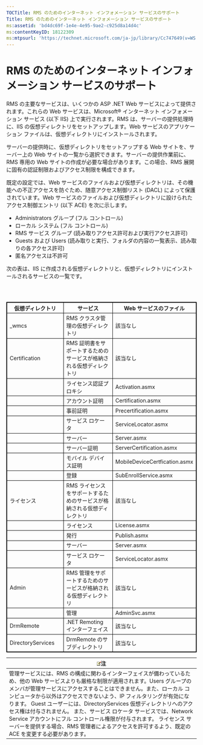 ```yaml
---
TOCTitle: RMS のためのインターネット インフォメーション サービスのサポート
Title: RMS のためのインターネット インフォメーション サービスのサポート
ms:assetid: 'bd4dc69f-1e4e-4e95-9ae2-c925d8a14d4c'
ms:contentKeyID: 18122309
ms:mtpsurl: 'https://technet.microsoft.com/ja-jp/library/Cc747649(v=WS.10)'
---
```


RMS のためのインターネット インフォメーション サービスのサポート
================================================================

RMS の主要なサービスは、いくつかの ASP .NET Web サービスによって提供されます。これらの Web サービスは、Microsoft® インターネット インフォメーション サービス (以下 IIS) 上で実行されます。RMS は、サーバーの提供処理時に、IIS の仮想ディレクトリをセットアップします。Web サービスのアプリケーション ファイルは、仮想ディレクトリにインストールされます。

サーバーの提供時に、仮想ディレクトリをセットアップする Web サイトを、サーバー上の Web サイトの一覧から選択できます。サーバーの提供作業前に、RMS 専用の Web サイトの作成が必要な場合があります。この場合、RMS 展開に固有の認証制限およびアクセス制限を構成できます。

既定の設定では、Web サービスのファイルおよび仮想ディレクトリは、その機能への不正アクセスを防ぐため、随意アクセス制御リスト (DACL) によって保護されています。Web サービスのファイルおよび仮想ディレクトリに設けられたアクセス制御エントリ (以下 ACE) を次に示します。

-   Administrators グループ (フル コントロール)
-   ローカル システム (フル コントロール)
-   RMS サービス グループ (読み取りアクセス許可および実行アクセス許可)
-   Guests および Users (読み取りと実行、フォルダの内容の一覧表示、読み取りの各アクセス許可)
-   匿名アクセスは不許可

次の表は、IIS に作成される仮想ディレクトリと、仮想ディレクトリにインストールされるサービスの一覧です。

###  

 
<table style="border:1px solid black;">
<colgroup>
<col width="33%" />
<col width="33%" />
<col width="33%" />
</colgroup>
<thead>
<tr class="header">
<th style="border:1px solid black;" >仮想ディレクトリ</th>
<th style="border:1px solid black;" >サービス</th>
<th style="border:1px solid black;" >Web サービスのファイル</th>
</tr>
</thead>
<tbody>
<tr class="odd">
<td style="border:1px solid black;">_wmcs</td>
<td style="border:1px solid black;">RMS クラスタ管理の仮想ディレクトリ</td>
<td style="border:1px solid black;">該当なし</td>
</tr>
<tr class="even">
<td style="border:1px solid black;">Certification</td>
<td style="border:1px solid black;">RMS 証明書をサポートするためのサービスが格納される仮想ディレクトリ</td>
<td style="border:1px solid black;">該当なし</td>
</tr>
<tr class="odd">
<td style="border:1px solid black;"> </td>
<td style="border:1px solid black;">ライセンス認証プロキシ</td>
<td style="border:1px solid black;">Activation.asmx</td>
</tr>
<tr class="even">
<td style="border:1px solid black;"> </td>
<td style="border:1px solid black;">アカウント証明</td>
<td style="border:1px solid black;">Certification.asmx</td>
</tr>
<tr class="odd">
<td style="border:1px solid black;"> </td>
<td style="border:1px solid black;">事前証明</td>
<td style="border:1px solid black;">Precertification.asmx</td>
</tr>
<tr class="even">
<td style="border:1px solid black;"> </td>
<td style="border:1px solid black;">サービス ロケータ</td>
<td style="border:1px solid black;">ServiceLocator.asmx</td>
</tr>
<tr class="odd">
<td style="border:1px solid black;"> </td>
<td style="border:1px solid black;">サーバー</td>
<td style="border:1px solid black;">Server.asmx</td>
</tr>
<tr class="even">
<td style="border:1px solid black;"> </td>
<td style="border:1px solid black;">サーバー証明</td>
<td style="border:1px solid black;">ServerCertification.asmx</td>
</tr>
<tr class="odd">
<td style="border:1px solid black;"> </td>
<td style="border:1px solid black;">モバイル デバイス証明</td>
<td style="border:1px solid black;">MobileDeviceCertfication.asmx</td>
</tr>
<tr class="even">
<td style="border:1px solid black;"> </td>
<td style="border:1px solid black;">登録</td>
<td style="border:1px solid black;">SubEnrollService.asmx</td>
</tr>
<tr class="odd">
<td style="border:1px solid black;">ライセンス</td>
<td style="border:1px solid black;">RMS ライセンスをサポートするためのサービスが格納される仮想ディレクトリ</td>
<td style="border:1px solid black;">該当なし</td>
</tr>
<tr class="even">
<td style="border:1px solid black;"> </td>
<td style="border:1px solid black;">ライセンス</td>
<td style="border:1px solid black;">License.asmx</td>
</tr>
<tr class="odd">
<td style="border:1px solid black;"> </td>
<td style="border:1px solid black;">発行</td>
<td style="border:1px solid black;">Publish.asmx</td>
</tr>
<tr class="even">
<td style="border:1px solid black;"> </td>
<td style="border:1px solid black;">サーバー</td>
<td style="border:1px solid black;">Server.asmx</td>
</tr>
<tr class="odd">
<td style="border:1px solid black;"> </td>
<td style="border:1px solid black;">サービス ロケータ</td>
<td style="border:1px solid black;">ServiceLocator.asmx</td>
</tr>
<tr class="even">
<td style="border:1px solid black;">Admin</td>
<td style="border:1px solid black;">RMS 管理をサポートするためのサービスが格納される仮想ディレクトリ</td>
<td style="border:1px solid black;">該当なし</td>
</tr>
<tr class="odd">
<td style="border:1px solid black;"> </td>
<td style="border:1px solid black;">管理</td>
<td style="border:1px solid black;">AdminSvc.asmx</td>
</tr>
<tr class="even">
<td style="border:1px solid black;">DrmRemote</td>
<td style="border:1px solid black;">.NET Remoting インターフェイス</td>
<td style="border:1px solid black;">該当なし</td>
</tr>
<tr class="odd">
<td style="border:1px solid black;">DirectoryServices</td>
<td style="border:1px solid black;">DrmRemote のサブディレクトリ</td>
<td style="border:1px solid black;">該当なし</td>
</tr>
</tbody>
</table>
  
| ![](images/Cc747649.note(WS.10).gif)注                                                                                                                                                                                                                                                                                                                                                                                                                                                                                                                                         |  
|-------------------------------------------------------------------------------------------------------------------------------------------------------------------------------------------------------------------------------------------------------------------------------------------------------------------------------------------------------------------------------------------------------------------------------------------------------------------------------------------------------------------------------------------------------------------------------------------------------------|  
| 管理サービスには、RMS の構成に関わるインターフェイスが備わっているため、他の Web サービスよりも厳格な制限が適用されます。Users グループのメンバが管理サービスにアクセスすることはできません。また、ローカル コンピュータから以外はアクセスできないよう、IP フィルタリングが有効になります。 Guest ユーザーには、DirectoryServices 仮想ディレクトリへのアクセス権は付与されません。 また、サービス ロケータ サービスでは、Network Service アカウントにフル コントロール権限が付与されます。 ライセンス サーバーを提供する場合、RMS 管理者によるアクセスを許可するよう、既定の ACE を変更する必要があります。 |

